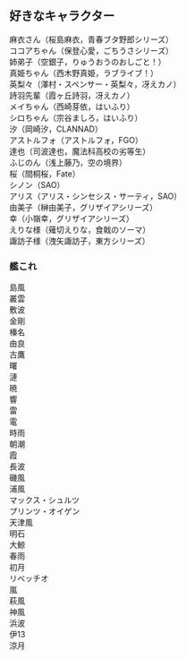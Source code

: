 ## 好きなキャラクター
麻衣さん（桜島麻衣，青春ブタ野郎シリーズ）  
ココアちゃん（保登心愛，ごちうさシリーズ）  
姉弟子（空銀子，りゅうおうのおしごと！）  
真姫ちゃん（西木野真姫，ラブライブ！）  
英梨々（澤村・スペンサー・英梨々，冴えカノ）  
詩羽先輩（霞ヶ丘詩羽，冴えカノ）  
メイちゃん（西崎芽依，はいふり）  
シロちゃん（宗谷ましろ，はいふり）  
汐（岡崎汐，CLANNAD）  
アストルフォ（アストルフォ，FGO）  
達也（司波達也，魔法科高校の劣等生）  
ふじのん（浅上藤乃，空の境界）  
桜（間桐桜，Fate）  
シノン（SAO）  
アリス（アリス・シンセシス・サーティ，SAO）  
由美子（榊由美子，グリザイアシリーズ）  
幸（小嶺幸，グリザイアシリーズ）  
えりな様（薙切えりな，食戟のソーマ）  
諏訪子様（洩矢諏訪子，東方シリーズ）  
### 艦これ
島風  
叢雲  
敷波  
金剛  
榛名  
由良  
古鷹  
曙  
漣  
暁  
響  
雷  
電  
時雨  
朝潮  
霞  
長波  
磯風  
浦風  
マックス・シュルツ  
プリンツ・オイゲン  
天津風  
明石  
大鯨  
春雨  
初月  
リベッチオ  
嵐  
萩風  
神風  
浜波  
伊13  
涼月  



